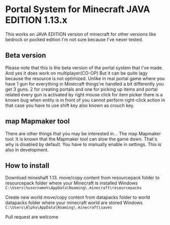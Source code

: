 # Portal System for Minecraft JAVA EDITION 1.13.x

This works on JAVA EDITION version of minecraft for other versions like bedrock or pocked edition I'm not sure because I've never tested. 

## Beta version
Please note that this is the beta version of the portal system that I've made. And yes it does work on multiplayer(CO-OP) But it can be quite lagy because the resource is not optimized. Unlike in real portal game where you have 1 gun for everything in Minecraft things're handled a bit differently you get 3 guns. 2 for creating portals and one for picking up items and portal related every gun is activated by right mouse click for item picker there is a known bug when entity is in front of you cannot perform right-click action in that case you have to use shift key also known as crouch key.

## map Mapmaker tool
There are other things that you may be interested in...
The map Mapmaker tool:
It is known that the Mapmaker tool can slow the game down. That's why is disabled by default. You have to manually enable in settings. This is also in development. 

## How to install
Download mineshaft 1.13.
move/copy content from resourcepack folder to resourcepack folder where your Minecraft is installed 
Windows `C:\Users\%username%\AppData\Roaming\.minecraft\resourcepacks`

Create new world
move/copy content from datapacks folder to world datapacks folder where your minecraft world are stored
Windows `C:\Users\Alpha\AppData\Roaming\.minecraft\saves`

Pull request are welcome

